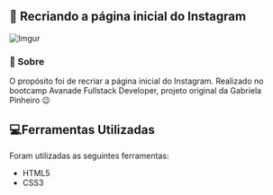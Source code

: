 ## :iphone: Recriando a página inicial do Instagram

![Imgur](https://i.imgur.com/CW1qrvq.png)

### :newspaper: Sobre

O propósito foi de recriar a página inicial do Instagram. Realizado no bootcamp Avanade Fullstack Developer, projeto original da Gabriela Pinheiro :wink: 

## :computer:Ferramentas Utilizadas

Foram utilizadas as seguintes ferramentas:

- HTML5
- CSS3